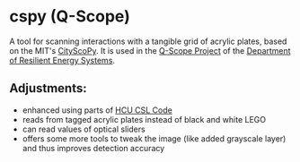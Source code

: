 # cspy (Q-Scope)

A tool for scanning interactions with a tangible grid of acrylic plates, based on the MIT's [CityScoPy](https://cityscope.media.mit.edu/docs/TUI/CityScoPy). It is used in the [Q-Scope Project](q-scope.readthedocs.io) of the [Department of Resilient Energy Systems](www.uni-bremen.de/res).


## Adjustments:

- enhanced using parts of [HCU CSL Code]()
- reads from tagged acrylic plates instead of black and white LEGO
- can read values of optical sliders
- offers some more tools to tweak the image (like added grayscale layer) and thus improves detection accuracy
